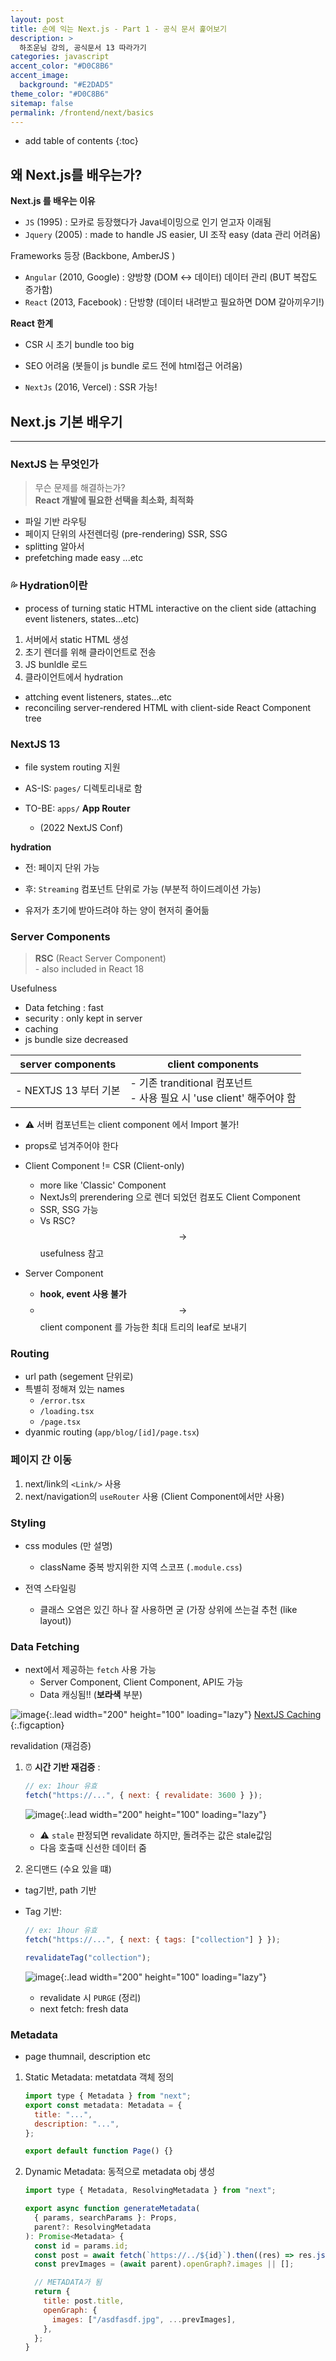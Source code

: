 ```yaml
---
layout: post
title: 손에 익는 Next.js - Part 1 - 공식 문서 훑어보기
description: >
  하조운님 강의, 공식문서 13 따라가기
categories: javascript
accent_color: "#D0C8B6"
accent_image:
  background: "#E2DAD5"
theme_color: "#D0C8B6"
sitemap: false
permalink: /frontend/next/basics
---
```


- add table of contents
  {:toc}

## 왜 Next.js를 배우는가?

**Next.js 를 배우는 이유**

- `JS` (1995) : 모카로 등장했다가 Java네이밍으로 인기 얻고자 이래됨
- `Jquery` (2005) : made to handle JS easier, UI 조작 easy (data 관리 어려움)

Frameworks 등장 (Backbone, AmberJS )

- `Angular` (2010, Google) : 양방향 (DOM <-> 데이터) 데이터 관리 (BUT 복잡도 증가함)
- `React` (2013, Facebook) : 단방향 (데이터 내려받고 필요하면 DOM 갈아끼우기!)

**React 한계**

- CSR 시 초기 bundle too big
- SEO 어려움 (봇들이 js bundle 로드 전에 html접근 어려움)

- `NextJs` (2016, Vercel) : SSR 가능!

## Next.js 기본 배우기

---

### NextJS 는 무엇인가

> 무슨 문제를 해결하는가? <br/>**React 개발에 필요한 선택을 최소화, 최적화**

- 파일 기반 라우팅
- 페이지 단위의 사전렌더링 (pre-rendering) SSR, SSG
- splitting 알아서
- prefetching made easy ...etc

### **💦 Hydration**이란

- process of turning static HTML interactive on the client side (attaching event listeners, states...etc)

1. 서버에서 static HTML 생성
2. 초기 렌더를 위해 클라이언트로 전송
3. JS bunldle 로드
4. 클라이언트에서 hydration

- attching event listeners, states...etc
- reconciling server-rendered HTML with client-side React Component tree

### NextJS 13

- file system routing 지원

- AS-IS: `pages/` 디렉토리내로 함
- TO-BE: `apps/` **<fontcolor>App Router</fontcolor>**

  - (2022 NextJS Conf)

**hydration**

- 전: 페이지 단위 가능
- 후: `Streaming` 컴포넌트 단위로 가능 (부분적 하이드레이션 가능)

- 유저가 초기에 받아드려야 하는 양이 현저히 줄어듦

### Server Components

> **RSC** (React Server Component)
> <br/>- also included in React 18

Usefulness

- Data fetching : fast
- security : only kept in server
- caching
- js bundle size decreased

| server components     | client components                                                         |
| --------------------- | ------------------------------------------------------------------------- |
| - NEXTJS 13 부터 기본 | - 기존 tranditional 컴포넌트 <br/>- 사용 필요 시 'use client' 해주어야 함 |

- ⚠️ 서버 컴포넌트는 client component 에서 Import 불가!
- props로 넘겨주어야 한다

- Client Component != CSR (Client-only)

  - more like 'Classic' Component
  - NextJs의 prerendering 으로 렌더 되었던 컴포도 Client Component
  - SSR, SSG 가능
  - Vs RSC? $$\rightarrow$$ usefulness 참고

- Server Component
  - **hook, event 사용 불가**
  - $$\rightarrow$$ client component 를 가능한 최대 트리의 leaf로 보내기

### Routing

- url path (segement 단위로)
- 특별히 정해져 있는 names
  - `/error.tsx`
  - `/loading.tsx`
  - `/page.tsx`
- dyanmic routing (`app/blog/[id]/page.tsx`)

### 페이지 간 이동

1. next/link의 `<Link/>` 사용
2. next/navigation의 `useRouter` 사용 (Client Component에서만 사용)

### Styling

- css modules (만 설명)

  - className 중복 방지위한 지역 스코프 (`.module.css`)

- 전역 스타일링
  - 클래스 오염은 있긴 하나 잘 사용하면 굳 (가장 상위에 쓰는걸 추천 (like layout))

### Data Fetching

- next에서 제공하는 `fetch` 사용 가능
  - Server Component, Client Component, API도 가능
  - Data 캐싱됨!! (**<fontcolor>보라색</fontcolor>** 부분)

![image](https://nextjs.org/_next/image?url=%2Fdocs%2Fdark%2Fcaching-overview.png&w=3840&q=75){:.lead width="200" height="100" loading="lazy"}
[NextJS Caching](https://nextjs.org/docs/app/building-your-application/caching)
{:.figcaption}

revalidation (재검증)

1. ⏰ **시간 기반 재검증** :

   ```js
   // ex: 1hour 유효
   fetch("https://...", { next: { revalidate: 3600 } });
   ```

   ![image](https://nextjs.org/_next/image?url=%2Fdocs%2Fdark%2Ftime-based-revalidation.png&w=3840&q=75){:.lead width="200" height="100" loading="lazy"}

   - ⚠️ `stale` 판정되면 revalidate 하지만, 돌려주는 값은 stale값임
   - 다음 호출때 신선한 데이터 줌

2. 온디맨드 (수요 있을 떄)

- tag기반, path 기반
- Tag 기반:

  ```js
  // ex: 1hour 유효
  fetch("https://...", { next: { tags: ["collection"] } });

  revalidateTag("collection");
  ```

  ![image](https://nextjs.org/_next/image?url=%2Fdocs%2Fdark%2Fon-demand-revalidation.png&w=3840&q=75){:.lead width="200" height="100" loading="lazy"}

  - revalidate 시 `PURGE` (정리)
  - next fetch: fresh data

### Metadata

- page thumnail, description etc

1. Static Metadata: metatdata 객체 정의

   ```js
   import type { Metadata } from "next";
   export const metadata: Metadata = {
     title: "...",
     description: "...",
   };

   export default function Page() {}
   ```

2. Dynamic Metadata: 동적으로 metadata obj 생성

   ```js
   import type { Metadata, ResolvingMetadata } from "next";

   export async function generateMetadata(
     { params, searchParams }: Props,
     parent?: ResolvingMetadata
   ): Promise<Metadata> {
     const id = params.id;
     const post = await fetch(`https://../${id}`).then((res) => res.json());
     const prevImages = (await parent).openGraph?.images || [];

     // METADATA가 됨
     return {
       title: post.title,
       openGraph: {
         images: ["/asdfasdf.jpg", ...prevImages],
       },
     };
   }
   ```
